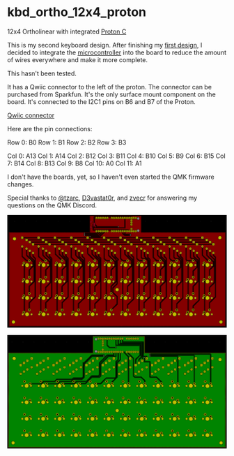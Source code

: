 # kbd_ortho_12x4_proton
 12x4 Ortholinear with integrated [Proton C](https://qmk.fm/proton-c/)

 This is my second keyboard design. After finishing my [first design](https://github.com/cerkit/kbd_ortho_12x4), I decided to integrate the [microcontroller](https://qmk.fm/proton-c/) into the board to reduce the amount of wires everywhere and make it more complete.

 This hasn't been tested.

 It has a Qwiic connector to the left of the proton. The connector can be purchased from Sparkfun. It's the only surface mount component on the board. It's connected to the I2C1 pins on B6 and B7 of the Proton.

 [Qwiic connector](https://www.sparkfun.com/products/14417)

Here are the pin connections:

Row 0: B0
Row 1: B1
Row 2: B2
Row 3: B3

Col 0: A13
Col 1: A14
Col 2: B12
Col 3: B11
Col 4: B10
Col 5: B9
Col 6: B15
Col 7: B14
Col 8: B13
Col 9: B8
Col 10: A0
Col 11: A1

I don't have the boards, yet, so I haven't even started the QMK firmware changes.

Special thanks to [@tzarc](https://github.com/tzarc), [D3vastat0r](https://github.com/D3vastat0r), and [zvecr](https://github.com/zvecr) for answering my questions on the QMK Discord.

![cerkit ortho with Proton C front](https://github.com/cerkit/kbd_ortho_12x4_proton/blob/master/cerkit_planck_proton_front_copper.png?raw=true)

![cerkit ortho with Proton C back](https://github.com/cerkit/kbd_ortho_12x4_proton/blob/master/cerkit_planck_proton_back_copper.png?raw=true)
